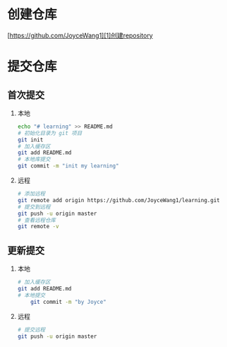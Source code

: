 # 创建仓库
[https://github.com/JoyceWang1][1]创建repository
# 提交仓库
## 首次提交
1. 本地
	```bash
	echo "# learning" >> README.md
	# 初始化目录为 git 项目
	git init
	# 加入缓存区
	git add README.md
	# 本地库提交
	git commit -m "init my learning"
	```
2. 远程
	```bash
	# 添加远程
	git remote add origin https://github.com/JoyceWang1/learning.git
	# 提交到远程
	git push -u origin master
	# 查看远程仓库
	git remote -v
	```
## 更新提交
1. 本地
	```bash
	# 加入缓存区
	git add README.md
	# 本地提交
		git commit -m "by Joyce"
	```
2. 远程
	```bash
	# 提交远程
	git push -u origin master
	```

[1]:	https://github.com/JoyceWang1